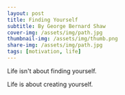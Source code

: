 ```yaml
---
layout: post
title: Finding Yourself
subtitle: By George Bernard Shaw
cover-img: /assets/img/path.jpg
thumbnail-img: /assets/img/thumb.png
share-img: /assets/img/path.jpg
tags: [motivation, life]
---
```


Life isn't about finding yourself.

Life is about creating yourself.

